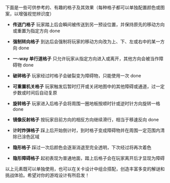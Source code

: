下面是一些可供参考的、有趣的格子及其效果（每种格子都可以单独配置颜色或图案，以增强视觉辨识度）

* **传送门格子**
  玩家踏上后会瞬间被传送到另一预设位置，并保持原先的移动方向或重置为指定方向 done

* **强制转向格子**
  到达后会强制将玩家的移动方向改为上、下、左或右中的某一方向 done

* **一-way 单行道格子**
  只允许玩家从指定方向进入或离开，其他方向会被当作障碍物 done

* **破碎格子**
  玩家经过时格子会破裂变为障碍物，只能使用一次 done

* **可重置机关格子**
  玩家触发后暂时打开或关闭地图中的其他障碍或通道，过一定步数或时间后自动复原

* **旋转格子**
  玩家进入后格子会将周围一圈地板按顺时针或逆时针方向旋转一格 done

* **镜像反射格子**
  按玩家目前方向的相反方向继续滑行，相当于移速反向 done

* **计时炸弹格子**
  踩上后开始倒计时，到时格子变成障碍物并在周围一定范围内清除已涂色区域

* **隐形格子**
  踩过一次后颜色会逐渐消退至完全透明，下次经过将再次着色

* **隐形障碍格子**
  起初表现为普通地面，踏上后格子会在玩家离开后才显现为障碍

以上元素既可以单独使用，也可以在关卡设计中组合搭配，创造丰富多变的解谜和挑战体验。希望对你的游戏设计有所启发！
